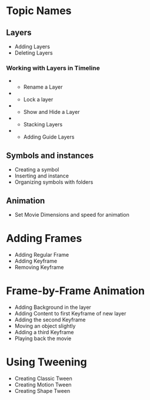 # Topic Names

## Layers
- Adding Layers
- Deleting Layers

### Working with Layers in Timeline
- - Rename a Layer
- - Lock a layer
- - Show and Hide a Layer
- - Stacking Layers
- - Adding Guide Layers

## Symbols and instances
- Creating a symbol
- Inserting and instance
- Organizing symbols with folders

## Animation
- Set Movie Dimensions and speed for animation

# Adding Frames
- Adding Regular Frame
- Adding Keyframe
- Removing Keyframe

# Frame-by-Frame Animation
- Adding Background in the layer
- Adding Content to first Keyframe of new layer
- Adding the second Keyframe
- Moving an object slightly
- Adding a third Keyframe
- Playing back the movie

# Using Tweening
- Creating Classic Tween
- Creating Motion Tween
- Creating Shape Tween

